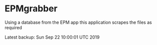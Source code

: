 # EPMgrabber
Using a database from the EPM app this application scrapes the files as required


Latest backup: Sun Sep 22 10:00:01 UTC 2019
